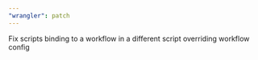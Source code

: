 ```yaml
---
"wrangler": patch
---
```


Fix scripts binding to a workflow in a different script overriding workflow config
